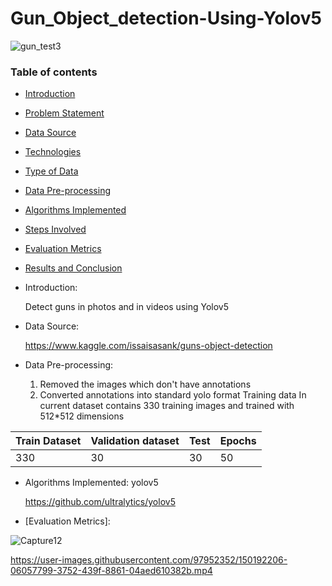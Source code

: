 # Gun_Object_detection-Using-Yolov5

![gun_test3](https://user-images.githubusercontent.com/97952352/150189058-bbffd6ad-6dc9-4178-bd5f-e60e4e6d87a0.jpg)

### Table of contents
* [Introduction](#introduction)
* [Problem Statement](#problem-statement)
* [Data Source](#data-source)
* [Technologies](#technologies)
* [Type of Data](#type-of-data)
* [Data Pre-processing](#data-pre-processing)
* [Algorithms Implemented](#algorithms-implemented)
* [Steps Involved](#steps-involved)
* [Evaluation Metrics](#evaluation-metrics)
* [Results and Conclusion](#results-and-conclusion)

* Introduction:

    Detect guns in photos and in videos using Yolov5

* Data Source:

   https://www.kaggle.com/issaisasank/guns-object-detection
 
 * Data Pre-processing:
   1) Removed the images which don't have annotations
   2) Converted annotations into standard yolo format
   Training data
   In current dataset contains 330 training images and trained with 512*512 dimensions 

 Train Dataset | Validation dataset| Test | Epochs|
  | --- | --- |  --- |--- |
  | 330| 30| 30 |50 |
   
  * Algorithms Implemented:
       yolov5
       
       https://github.com/ultralytics/yolov5
       
   
       
  * [Evaluation Metrics]:
  
  ![Capture12](https://user-images.githubusercontent.com/97952352/150192992-a1318914-75ba-4a73-a683-ad3e2a87012e.JPG)
   
   
   
   
   
   
   
   
   
   
   
   
   
   
   
   
https://user-images.githubusercontent.com/97952352/150192206-06057799-3752-439f-8861-04aed610382b.mp4
  


